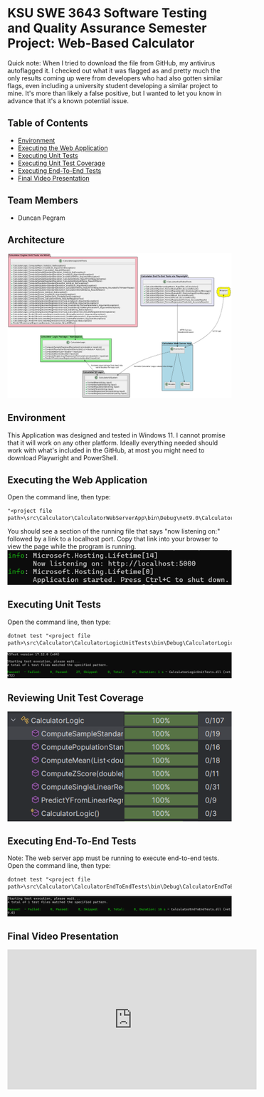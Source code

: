 # KSU SWE 3643 Software Testing and Quality Assurance Semester Project: Web-Based Calculator

Quick note: When I tried to download the file from GitHub, my antivirus autoflagged it. I checked out what it was flagged as and pretty much the only results coming up were from developers who had also gotten similar flags, even including a university student developing a similar project to mine. It's more than likely a false positive, but I wanted to let you know in advance that it's a known potential issue.
## Table of Contents
+ [Environment](#environment)
+ [Executing the Web Application](#executing-the-web-application)
+ [Executing Unit Tests](#executing-unit-tests)
+ [Executing Unit Test Coverage](#executing-unit-test-coverage)
+ [Executing End-To-End Tests](#executing-end-to-end-tests)
+ [Final Video Presentation](#final-video-presentation)

## Team Members
+ Duncan Pegram

## Architecture
![image](SoftwareTestingUMLDiagram.png)
## Environment
This Application was designed and tested in Windows 11. I cannot promise that it will work on any other platform.
Ideally everything needed should work with what's included in the GitHub, at most you might need to download Playwright and PowerShell.
## Executing the Web Application
Open the command line, then type:
```
"<project file path>\src\Calculator\CalculatorWebServerApp\bin\Debug\net9.0\CalculatorWebServerApp.exe"
```
You should see a section of the running file that says "now listening on:" followed by a link to a localhost port. Copy that link into your browser to view the page while the program is running.
![image](SoftwareTestingWebAppSampleOutput.png)
## Executing Unit Tests
Open the command line, then type:
```
dotnet test "<project file path>\src\Calculator\CalculatorLogicUnitTests\bin\Debug\CalculatorLogicUnitTests.dll"
```
![image](SoftwareTestingUnitTestScreenshot.png)
## Reviewing Unit Test Coverage
![image](SoftwareTestingUnitTestCoverageScreenshot.png)
## Executing End-To-End Tests
Note: The web server app must be running to execute end-to-end tests.
Open the command line, then type:
```
dotnet test "<project file path>\src\Calculator\CalculatorEndToEndTests\bin\Debug\CalculatorEndToEndTests.dll"
```
![image](SoftwareTestingEndToEndTestScreenshot.png)
## Final Video Presentation
<iframe width="560" height="315" src="https://youtu.be/vwPGes3JpFU" frameborder="0" allow="accelerometer; autoplay; clipboard-write; encrypted-media; gyroscope; picture-in-picture" allowfullscreen></iframe>